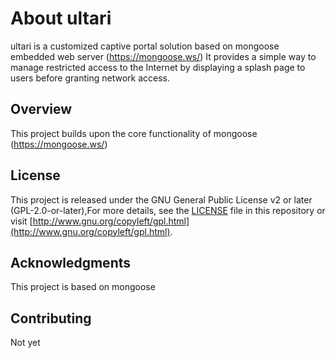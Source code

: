 # About ultari

ultari is a customized captive portal solution based on mongoose embedded web server (https://mongoose.ws/)
It provides a simple way to manage restricted access to the Internet by displaying a splash page to users before granting network access.

## Overview

This project builds upon the core functionality of mongoose (https://mongoose.ws/)


## License

This project is released under the GNU General Public License v2 or later (GPL-2.0-or-later),For more details, see the [LICENSE](LICENSE) file in this repository or visit [http://www.gnu.org/copyleft/gpl.html](http://www.gnu.org/copyleft/gpl.html).

## Acknowledgments

This project is based on mongoose

## Contributing

Not yet

